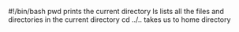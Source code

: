  #!/bin/bash
pwd prints the current directory
ls lists all the files and directories in the current directory
cd ../.. takes us to home directory
